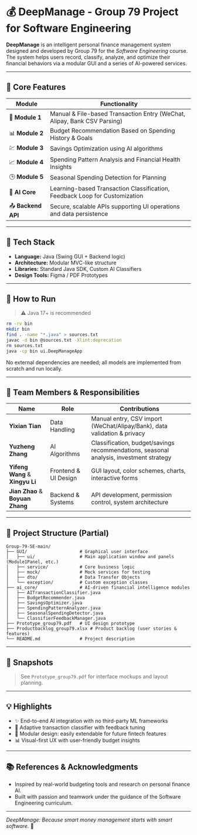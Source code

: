 # 💰 DeepManage - Group 79 Project for Software Engineering

**DeepManage** is an intelligent personal finance management system designed and developed by Group 79 for the _Software Engineering_ course. The system helps users record, classify, analyze, and optimize their financial behaviors via a modular GUI and a series of AI-powered services.

---

## 🧠 Core Features

| Module            | Functionality                                                |
| ----------------- | ------------------------------------------------------------ |
| 🧾 **Module 1**    | Manual & File-based Transaction Entry (WeChat, Alipay, Bank CSV Parsing) |
| 📊 **Module 2**    | Budget Recommendation Based on Spending History & Goals      |
| 💹 **Module 3**    | Savings Optimization using AI algorithms                     |
| 📈 **Module 4**    | Spending Pattern Analysis and Financial Health Insights      |
| 🕒 **Module 5**    | Seasonal Spending Detection for Planning                     |
| 🧠 **AI Core**     | Learning-based Transaction Classification, Feedback Loop for Customization |
| 📤 **Backend API** | Secure, scalable APIs supporting UI operations and data persistence |

---

## 🧱 Tech Stack

- **Language:** Java (Swing GUI + Backend logic)
- **Architecture:** Modular MVC-like structure
- **Libraries:** Standard Java SDK, Custom AI Classifiers
- **Design Tools:** Figma / PDF Prototypes

---

## 🚀 How to Run

> ⚠️ Java 17+ is recommended

```bash
rm -rv bin
mkdir bin
find . -name "*.java" > sources.txt
javac -d bin @sources.txt -Xlint:deprecation 
rm sources.txt
java -cp bin ui.DeepManageApp
```

No external dependencies are needed; all models are implemented from scratch and run locally.

---

## 👥 Team Members & Responsibilities

| Name                             | Role                 | Contributions                                                |
| -------------------------------- | -------------------- | ------------------------------------------------------------ |
| **Yixian Tian**                  | Data Handling        | Manual entry, CSV import (WeChat/Alipay/Bank), data validation & privacy |
| **Yuzheng Zhang**                | AI Algorithms        | Classification, budget/savings recommendations, seasonal analysis, investment strategy |
| **Yifeng Wang** & **Xingyu Li**  | Frontend & UI Design | GUI layout, color schemes, charts, interactive forms         |
| **Jian Zhao** & **Boyuan Zhang** | Backend & Systems    | API development, permission control, system architecture     |

---

## 📂 Project Structure (Partial)

```
Group-79-SE-main/
├── GUI/                    # Graphical user interface
│   ├── ui/                 # Main application window and panels (Module1Panel, etc.)
│   ├── service/            # Core business logic
│   ├── mock/               # Mock services for testing
│   ├── dto/                # Data Transfer Objects
│   └── exception/          # Custom exception classes
├── ai_core/                # AI-driven financial intelligence modules
│   ├── AITransactionClassifier.java
│   ├── BudgetRecommender.java
│   ├── SavingsOptimizer.java
│   ├── SpendingPatternAnalyzer.java
│   ├── SeasonalSpendingDetector.java
│   └── ClassifierFeedbackManager.java
├── Prototype_group79.pdf   # UI design prototype
├── Productbacklog_group79.xlsx # Product backlog (user stories & features)
└── README.md               # Project description
```

---

## 📸 Snapshots

> See `Prototype_group79.pdf` for interface mockups and layout planning.

---

## 💡 Highlights

- ✨ End-to-end AI integration with no third-party ML frameworks
- 🔁 Adaptive transaction classifier with feedback tuning
- 🧩 Modular design: easily extendable for future fintech features
- 📊 Visual-first UX with user-friendly budget insights

---

## 📚 References & Acknowledgments

- Inspired by real-world budgeting tools and research on personal finance AI.
- Built with passion and teamwork under the guidance of the Software Engineering curriculum.

---

_DeepManage: Because smart money management starts with smart software._ 💸